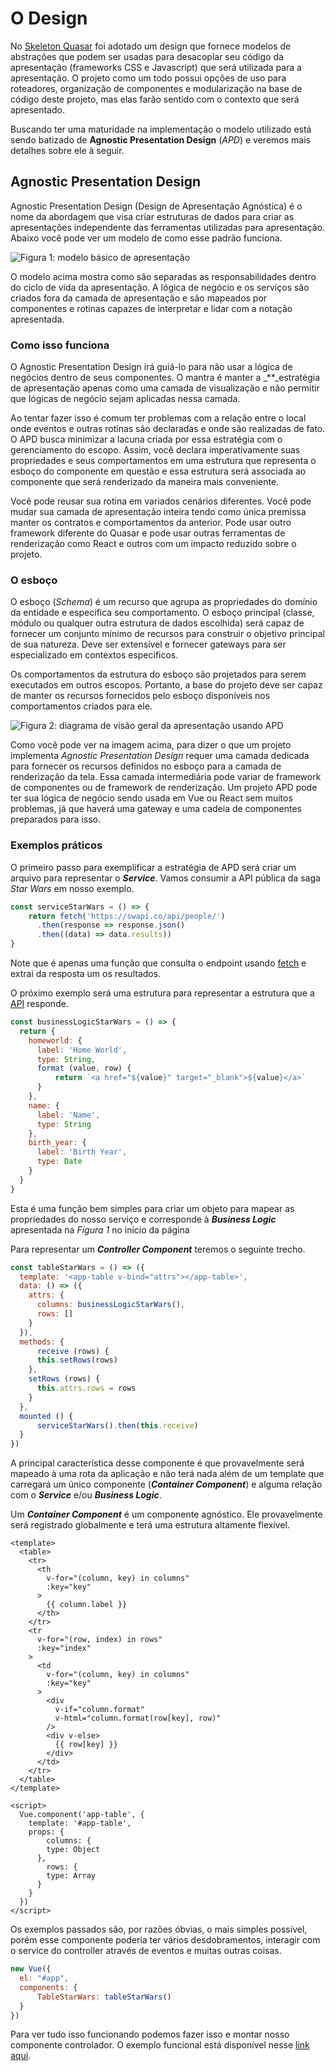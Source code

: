 # O Design

No [Skeleton Quasar](https://github.com/xprototype/skeleton-quasar) foi adotado um design que fornece modelos de abstrações que podem ser usadas para desacoplar seu código da apresentação \(frameworks CSS e Javascript\) que será utilizada para a apresentação. O projeto como um todo possui opções de uso para roteadores, organização de componentes e modularização na base de código deste projeto, mas elas farão sentido com o contexto que será apresentado.

Buscando ter uma maturidade na implementação o modelo utilizado está sendo batizado de **Agnostic Presentation Design** \(_APD_\) e veremos mais detalhes sobre ele à seguir.

## **Agnostic Presentation Design**

Agnostic Presentation Design \(Design de Apresentação Agnóstica\) é o nome da abordagem que visa criar estruturas de dados para criar as apresentações independente das ferramentas utilizadas para apresentação. Abaixo você pode ver um modelo de como esse padrão funciona.

![Figura 1: modelo b&#xE1;sico de apresenta&#xE7;&#xE3;o](.gitbook/assets/image%20%281%29.png)

O modelo acima mostra como são separadas as responsabilidades dentro do ciclo de vida da apresentação. A lógica de negócio e os serviços são criados fora da camada de apresentação e são mapeados por componentes e rotinas capazes de interpretar e lidar com a notação apresentada.

### Como isso funciona

O Agnostic Presentation Design irá guiá-lo para não usar a lógica de negócios dentro de seus componentes. O mantra é manter a _\*\*_estratégia de apresentação apenas como uma camada de visualização e não permitir que lógicas de negócio sejam aplicadas nessa camada.

Ao tentar fazer isso é comum ter problemas com a relação entre o local onde eventos e outras rotinas são declaradas e onde são realizadas de fato. O APD busca minimizar a lacuna criada por essa estratégia com o gerenciamento do escopo. Assim, você declara imperativamente suas propriedades e seus comportamentos em uma estrutura que representa o esboço do componente em questão e essa estrutura será associada ao componente que será renderizado da maneira mais conveniente.

Você pode reusar sua rotina em variados cenários diferentes. Você pode mudar sua camada de apresentação inteira tendo como única premissa manter os contratos e comportamentos da anterior. Pode usar outro framework diferente do Quasar e pode usar outras ferramentas de renderização como React e outros com um impacto reduzido sobre o projeto.

### O esboço

O esboço \(_Schema_\) é um recurso que agrupa as propriedades do domínio da entidade e especifica seu comportamento. O esboço principal \(classe, módulo ou qualquer outra estrutura de dados escolhida\) será capaz de fornecer um conjunto mínimo de recursos para construir o objetivo principal de sua natureza. Deve ser extensível e fornecer gateways para ser especializado em contextos específicos.

Os comportamentos da estrutura do esboço são projetados para serem executados em outros escopos. Portanto, a base do projeto deve ser capaz de manter os recursos fornecidos pelo esboço disponíveis nos comportamentos criados para ele.

![Figura 2: diagrama de vis&#xE3;o geral da apresenta&#xE7;&#xE3;o usando APD](.gitbook/assets/image%20%282%29.png)

Como você pode ver na imagem acima, para dizer o que um projeto implementa _Agnostic Presentation Design_ requer uma camada dedicada para fornecer os recursos definidos no esboço para a camada de renderização da tela. Essa camada intermediária pode variar de framework de componentes ou de framework de renderização. Um projeto APD pode ter sua lógica de negócio sendo usada em Vue ou React sem muitos problemas, já que haverá uma gateway e uma cadeia de componentes preparados para isso.

### Exemplos práticos

O primeiro passo para exemplificar a estratégia de APD será criar um arquivo para representar o _**Service**_. Vamos consumir a API pública da saga _Star Wars_ em nosso exemplo.

```javascript
const serviceStarWars = () => {
    return fetch('https://swapi.co/api/people/')
      .then(response => response.json()
      .then((data) => data.results))
}
```

Note que é apenas uma função que consulta o endpoint usando [fetch](https://developer.mozilla.org/en-US/docs/Web/API/Fetch_API) e extrai da resposta um os resultados.

O próximo exemplo será uma estrutura para representar a estrutura que a [API](https://swapi.co/documentation) responde.

```javascript
const businessLogicStarWars = () => {
  return {
    homeworld: {
      label: 'Home World',
      type: String,
      format (value, row) {
          return `<a href="${value}" target="_blank">${value}</a>`
      }
    },
    name: {
      label: 'Name',
      type: String
    },
    birth_year: {
      label: 'Birth Year',
      type: Date
    }
  }
}
```

Esta é uma função bem simples para criar um objeto para mapear as propriedades do nosso serviço e corresponde à _**Business Logic**_ apresentada na _Figura 1_ no início da página

Para representar um _**Controller Component**_ teremos o seguinte trecho.

```javascript
const tableStarWars = () => ({
  template: '<app-table v-bind="attrs"></app-table>',
  data: () => ({
    attrs: {
      columns: businessLogicStarWars(),
      rows: []
    }
  }),
  methods: {
      receive (rows) {
      this.setRows(rows)
    },
    setRows (rows) {
      this.attrs.rows = rows
    }
  },
  mounted () {
      serviceStarWars().then(this.receive)
  }
})
```

A principal característica desse componente é que provavelmente será mapeado à uma rota da aplicação e não terá nada além de um template que carregará um único componente \(_**Container Component**_\) e alguma relação com o _**Service**_ e/ou _**Business Logic**_.

Um _**Container Component**_ é um componente agnóstico. Ele provavelmente será registrado globalmente e terá uma estrutura altamente flexível.

```markup
<template>
  <table>
    <tr>
      <th
        v-for="(column, key) in columns"
        :key="key"
      >
        {{ column.label }}
      </th>
    </tr>
    <tr
      v-for="(row, index) in rows"
      :key="index"
    >
      <td
        v-for="(column, key) in columns"
        :key="key"
      >
        <div
          v-if="column.format"
          v-html="column.format(row[key], row)"
        />
        <div v-else>
          {{ row[key] }}
        </div>
      </td>
    </tr>
  </table>
</template>

<script>
  Vue.component('app-table', {
    template: '#app-table',
    props: {
        columns: {
        type: Object
      },
        rows: {
        type: Array
      }
    }
  })
</script>
```

Os exemplos passados são, por razões óbvias, o mais simples possível, porém esse componente poderia ter vários desdobramentos, interagir com o service do controller através de eventos e muitas outras coisas.

```javascript
new Vue({
  el: "#app",
  components: {
      TableStarWars: tableStarWars()
  }
})
```

Para ver tudo isso funcionando podemos fazer isso e montar nosso componente controlador. O exemplo funcional está disponível nesse [link aqui](https://jsfiddle.net/wilcorrea/rja5pe7c).

